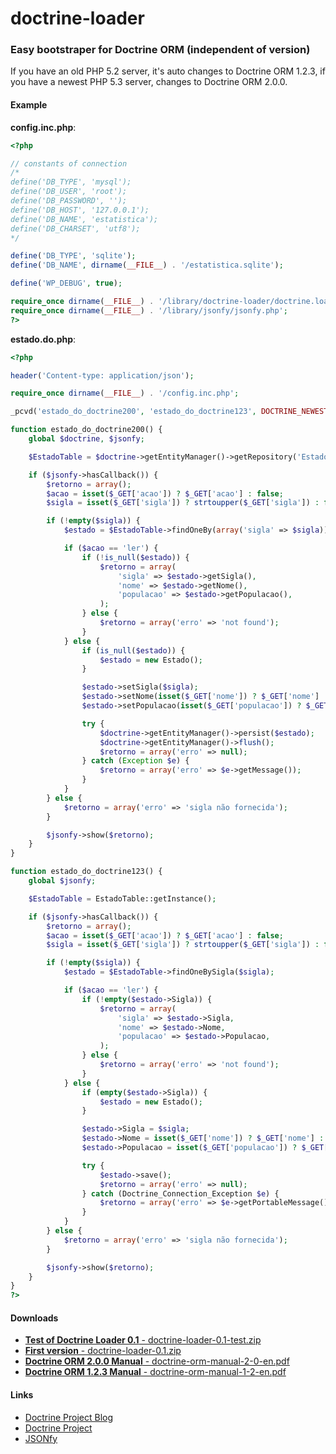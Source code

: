 # doctrine-loader
### Easy bootstraper for Doctrine ORM (independent of version)
If you have an old PHP 5.2 server, it's auto changes to Doctrine ORM 1.2.3, if you have a newest PHP 5.3 server, changes to Doctrine ORM 2.0.0.

#### Example

**config.inc.php**:
```php
<?php

// constants of connection
/*
define('DB_TYPE', 'mysql');
define('DB_USER', 'root');
define('DB_PASSWORD', '');
define('DB_HOST', '127.0.0.1');
define('DB_NAME', 'estatistica');
define('DB_CHARSET', 'utf8');
*/

define('DB_TYPE', 'sqlite');
define('DB_NAME', dirname(__FILE__) . '/estatistica.sqlite');

define('WP_DEBUG', true);

require_once dirname(__FILE__) . '/library/doctrine-loader/doctrine.loader.php';
require_once dirname(__FILE__) . '/library/jsonfy/jsonfy.php';
?>
```

**estado.do.php**:
```php
<?php

header('Content-type: application/json');

require_once dirname(__FILE__) . '/config.inc.php';

_pcvd('estado_do_doctrine200', 'estado_do_doctrine123', DOCTRINE_NEWEST_PHP_VERSION);

function estado_do_doctrine200() {
    global $doctrine, $jsonfy;

    $EstadoTable = $doctrine->getEntityManager()->getRepository('Estado');

    if ($jsonfy->hasCallback()) {
        $retorno = array();
        $acao = isset($_GET['acao']) ? $_GET['acao'] : false;
        $sigla = isset($_GET['sigla']) ? strtoupper($_GET['sigla']) : false;

        if (!empty($sigla)) {
            $estado = $EstadoTable->findOneBy(array('sigla' => $sigla));

            if ($acao == 'ler') {
                if (!is_null($estado)) {
                    $retorno = array(
                        'sigla' => $estado->getSigla(),
                        'nome' => $estado->getNome(),
                        'populacao' => $estado->getPopulacao(),
                    );
                } else {
                    $retorno = array('erro' => 'not found');
                }
            } else {
                if (is_null($estado)) {
                    $estado = new Estado();
                }

                $estado->setSigla($sigla);
                $estado->setNome(isset($_GET['nome']) ? $_GET['nome'] : '');
                $estado->setPopulacao(isset($_GET['populacao']) ? $_GET['populacao'] : 0);

                try {
                    $doctrine->getEntityManager()->persist($estado);
                    $doctrine->getEntityManager()->flush();
                    $retorno = array('erro' => null);
                } catch (Exception $e) {
                    $retorno = array('erro' => $e->getMessage());
                }
            }
        } else {
            $retorno = array('erro' => 'sigla não fornecida');
        }

        $jsonfy->show($retorno);
    }
}

function estado_do_doctrine123() {
    global $jsonfy;

    $EstadoTable = EstadoTable::getInstance();

    if ($jsonfy->hasCallback()) {
        $retorno = array();
        $acao = isset($_GET['acao']) ? $_GET['acao'] : false;
        $sigla = isset($_GET['sigla']) ? strtoupper($_GET['sigla']) : false;

        if (!empty($sigla)) {
            $estado = $EstadoTable->findOneBySigla($sigla);

            if ($acao == 'ler') {
                if (!empty($estado->Sigla)) {
                    $retorno = array(
                        'sigla' => $estado->Sigla,
                        'nome' => $estado->Nome,
                        'populacao' => $estado->Populacao,
                    );
                } else {
                    $retorno = array('erro' => 'not found');
                }
            } else {
                if (empty($estado->Sigla)) {
                    $estado = new Estado();
                }

                $estado->Sigla = $sigla;
                $estado->Nome = isset($_GET['nome']) ? $_GET['nome'] : '';
                $estado->Populacao = isset($_GET['populacao']) ? $_GET['populacao'] : 0;

                try {
                    $estado->save();
                    $retorno = array('erro' => null);
                } catch (Doctrine_Connection_Exception $e) {
                    $retorno = array('erro' => $e->getPortableMessage());
                }
            }
        } else {
            $retorno = array('erro' => 'sigla não fornecida');
        }

        $jsonfy->show($retorno);
    }
}
?>
```

#### Downloads

* [**Test of Doctrine Loader 0.1** -  doctrine-loader-0.1-test.zip](https://drive.google.com/file/d/0B6XrugzJ_5IgT3RuczRLY0xUN1U/view?usp=sharing "A simple application to test the Doctrine Loader 0.1.")
* [**First version** - doctrine-loader-0.1.zip](https://drive.google.com/file/d/0B6XrugzJ_5IgS2tvNjZXNFlXa1E/view?usp=sharing "First version of bootstrapper.")
* [**Doctrine ORM 2.0.0 Manual** - doctrine-orm-manual-2-0-en.pdf](https://drive.google.com/file/d/0B6XrugzJ_5IgVXQ4akhXRU9kd0U/view?usp=sharing "Manual of Doctrine ORM 2.0.0.")
* [**Doctrine ORM 1.2.3 Manual** - doctrine-orm-manual-1-2-en.pdf](https://drive.google.com/file/d/0B6XrugzJ_5IgZnlGWkRkWTBRdWc/view?usp=sharing "Manual of Doctrine ORM 1.2.3.")
 
#### Links

* [Doctrine Project Blog](http://www.doctrine-project.org/blog)
* [Doctrine Project](http://www.doctrine-project.org/)
* [JSONfy](https://github.com/netinhoteixeira/jsonfy)

